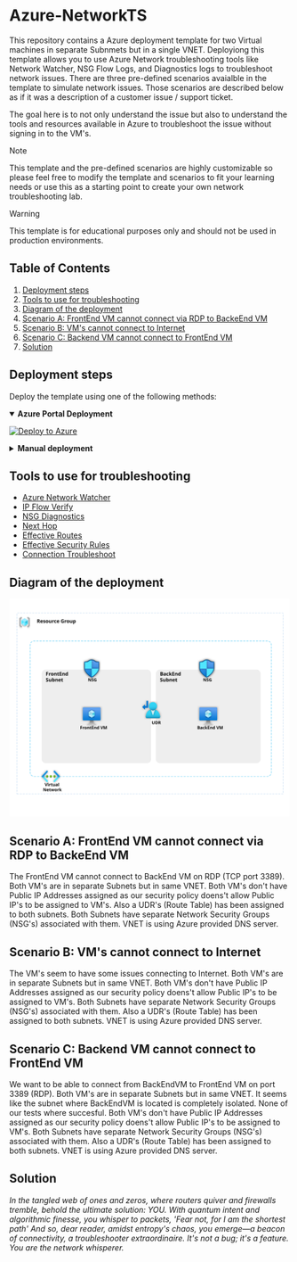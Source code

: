 <!-- omit in toc -->
# Azure-NetworkTS

This repository contains a Azure deployment template for two Virtual machines in separate Subnmets but in a single VNET.
Deployiong this template allows you to use Azure Network troubleshooting tools like Network Watcher, NSG Flow Logs, and Diagnostics logs to troubleshoot network issues.
There are three pre-defined scenarios avaialble in the template to simulate network issues. Those scenarios are described below as if it was a description of a customer issue / support ticket.

The goal here is to not only understand the issue but also to understand the tools and resources available in Azure to troubleshoot the issue without signing in to the VM's.

> [!NOTE]
> This template and the pre-defined scenarios are highly customizable so please feel free to modify the template and scenarios to fit your learning needs or use this as a starting point to create your own network troubleshooting lab.

> [!WARNING]
> This template is for educational purposes only and should not be used in production environments.

<!-- omit in toc -->
## Table of Contents

1. [Deployment steps](#deployment-steps)
2. [Tools to use for troubleshooting](#tools-to-use-for-troubleshooting)
3. [Diagram of the deployment](#diagram-of-the-deployment)
4. [Scenario A: FrontEnd VM cannot connect via RDP to BackeEnd VM](#scenario-a-frontend-vm-cannot-connect-via-rdp-to-backeend-vm)
5. [Scenario B: VM's cannot connect to Internet](#scenario-b-vms-cannot-connect-to-internet)
6. [Scenario C: Backend VM cannot connect to FrontEnd VM](#scenario-c-backend-vm-cannot-connect-to-frontend-vm)
7. [Solution](#solution)

## Deployment steps

Deploy the template using one of the following methods:

<details open>
<summary><b>Azure Portal Deployment</b></summary>
<p>

[![Deploy to Azure](https://aka.ms/deploytoazurebutton)](https://portal.azure.com/#blade/Microsoft_Azure_CreateUIDef/CustomDeploymentBlade/uri/https%3A%2F%2Fraw.githubusercontent.com%2FPieterbasNagengast%2FAzure-NetworkTS%2Fmain%2FARM%2Fmain.json/uiFormDefinitionUri/https%3A%2F%2Fraw.githubusercontent.com%2FPieterbasNagengast%2FAzure-NetworkTS%2Fmain%2FuiDefinition.json)

</details>

<details>
<summary><b>Manual deployment</b></summary>

1. Open your prefered Powershell (e.eg. Azure Cloud Shell, PowerShell)
2. Clone the repository

    ``` powershell
    git clone https://github.com/PieterbasNagengast/Azure-NetworkTS.git
    ```

3. Change the directory to the cloned repository
4. Create new resource group using the following command

    ``` powershell
    New-AzResourceGroup -Name <resource-group-name> -Location <location>
    ```

5. Run the following command to deploy the template

    ``` powershell
    New-AzResourceGroupDeployment -ResourceGroupName <resource-group-name> -TemplateFile .\main.bicep
    ```

6. Once the deployment is complete, you can access the resources in the Azure Portal.
7. To simulate the network issues, you can use the pre-defined scenarios and then use the Azure Network troubleshooting tools to troubleshoot the issues.
8. If you have successfully troubleshooted the issue you can re-deploy the template (go to step 4) to reset the resources and select the next scenario to troubleshoot.
9. Once you are done with the troubleshooting, you can delete the resource group to clean up the resources.
10. To delete the resource group, run the following command in the Azure Cloud Shell

    ``` powershell
    Remove-AzResourceGroup -Name <resource-group-name> -Force
    ```

</details>

## Tools to use for troubleshooting

- [Azure Network Watcher](https://learn.microsoft.com/en-us/azure/network-watcher/network-watcher-overview)
- [IP Flow Verify](https://learn.microsoft.com/en-us/azure/network-watcher/ip-flow-verify-overview)
- [NSG Diagnostics](https://learn.microsoft.com/en-us/azure/network-watcher/network-watcher-network-configuration-diagnostics-overview)
- [Next Hop](https://learn.microsoft.com/en-us/azure/network-watcher/network-watcher-next-hop-overview)
- [Effective Routes](https://learn.microsoft.com/en-us/azure/virtual-network/diagnose-network-routing-problem)
- [Effective Security Rules](https://learn.microsoft.com/en-us/azure/network-watcher/effective-security-rules-overview)
- [Connection Troubleshoot](https://learn.microsoft.com/en-us/azure/network-watcher/connection-troubleshoot-overview)

## Diagram of the deployment

![Dagram of deployment including all resources](media/Azure-NetworkTS.svg)

## Scenario A: FrontEnd VM cannot connect via RDP to BackeEnd VM

The FrontEnd VM cannot connect to BackEnd VM on RDP (TCP port 3389). Both VM's are in separate Subnets but in same VNET. Both VM's don't have Public IP Addresses assigned as our security policy doens't allow Public IP's to be assigned to VM's. Also a UDR's (Route Table) has been assigned to both subnets. Both Subnets have separate Network Security Groups (NSG's) associated with them. VNET is using Azure provided DNS server.

## Scenario B: VM's cannot connect to Internet

The VM's seem to have some issues connecting to Internet. Both VM's are in separate Subnets but in same VNET. Both VM's don't have Public IP Addresses assigned as our security policy doens't allow Public IP's to be assigned to VM's. Both Subnets have separate Network Security Groups (NSG's) associated with them. Also a UDR's (Route Table) has been assigned to both subnets. VNET is using Azure provided DNS server.

## Scenario C: Backend VM cannot connect to FrontEnd VM

We want to be able to connect from BackEndVM to FrontEnd VM on port 3389 (RDP). Both VM's are in separate Subnets but in same VNET. It seems like the subnet where BackEndVM is located is completely isolated. None of our tests where succesful. Both VM's don't have Public IP Addresses assigned as our security policy doens't allow Public IP's to be assigned to VM's. Both Subnets have separate Network Security Groups (NSG's) associated with them. Also a UDR's (Route Table) has been assigned to both subnets. VNET is using Azure provided DNS server.

## Solution

_In the tangled web of ones and zeros, where routers quiver and firewalls tremble, behold the ultimate solution: YOU. With quantum intent and algorithmic finesse, you whisper to packets, 'Fear not, for I am the shortest path' And so, dear reader, amidst entropy's chaos, you emerge—a beacon of connectivity, a troubleshooter extraordinaire. It's not a bug; it's a feature. You are the network whisperer._
